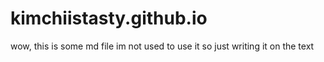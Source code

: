 # kimchiistasty.github.io

wow, this is some md file im not used to use it so just writing it on the text
